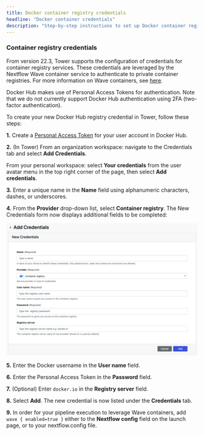 ```yaml
---
title: Docker container registry credentials
headline: "Docker container credentials"
description: "Step-by-step instructions to set up Docker container registry credentials in Nextflow Tower."
---
```


### Container registry credentials

From version 22.3, Tower supports the configuration of credentials for container registry services. These credentials are leveraged by the Nextflow Wave container service to authenticate to private container registries. For more information on Wave containers, see [here](https://www.nextflow.io/docs/latest/wave.html).

Docker Hub makes use of Personal Access Tokens for authentication. Note that we do not currently support Docker Hub authentication using 2FA (two-factor authentication).

To create your new Docker Hub registry credential in Tower, follow these steps:

**1.** Create a [Personal Access Token](https://docs.docker.com/docker-hub/access-tokens/) for your user account in Docker Hub.

**2.** (In Tower) From an organization workspace: navigate to the Credentials tab and select **Add Credentials**.

From your personal workspace: select **Your credentials** from the user avatar menu in the top right corner of the page, then select **Add credentials**.

**3.** Enter a unique name in the **Name** field using alphanumeric characters, dashes, or underscores.

**4.** From the **Provider** drop-down list, select **Container registry**. The New Credentials form now displays additional fields to be completed:

![](_images/container_registry_credentials_blank.png)

**5.** Enter the Docker username in the **User name** field.

**6.** Enter the Personal Access Token in the **Password** field.

**7.** (Optional) Enter `docker.io` in the **Registry server** field.

**8.** Select **Add**. The new credential is now listed under the **Credentials** tab.

**9.** In order for your pipeline execution to leverage Wave containers, add `wave { enabled=true }` either to the **Nextflow config** field on the launch page, or to your nextflow.config file.
